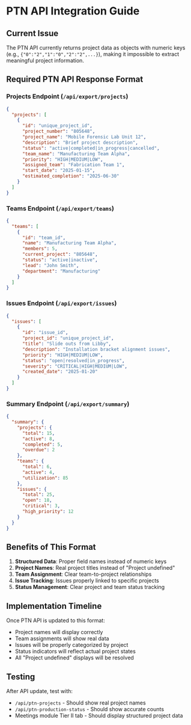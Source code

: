 # PTN API Integration Guide

## Current Issue
The PTN API currently returns project data as objects with numeric keys (e.g., `{"0":"2","1":"0","2":"2",...}`), making it impossible to extract meaningful project information.

## Required PTN API Response Format

### Projects Endpoint (`/api/export/projects`)
```json
{
  "projects": [
    {
      "id": "unique_project_id",
      "project_number": "805648",
      "project_name": "Mobile Forensic Lab Unit 12", 
      "description": "Brief project description",
      "status": "active|completed|in_progress|cancelled",
      "team_name": "Manufacturing Team Alpha",
      "priority": "HIGH|MEDIUM|LOW",
      "assigned_team": "Fabrication Team 1",
      "start_date": "2025-01-15",
      "estimated_completion": "2025-06-30"
    }
  ]
}
```

### Teams Endpoint (`/api/export/teams`)
```json
{
  "teams": [
    {
      "id": "team_id",
      "name": "Manufacturing Team Alpha",
      "members": 5,
      "current_project": "805648",
      "status": "active|inactive",
      "lead": "John Smith",
      "department": "Manufacturing"
    }
  ]
}
```

### Issues Endpoint (`/api/export/issues`)
```json
{
  "issues": [
    {
      "id": "issue_id",
      "project_id": "unique_project_id",
      "title": "Slide outs from Libby",
      "description": "Installation bracket alignment issues",
      "priority": "HIGH|MEDIUM|LOW",
      "status": "open|resolved|in_progress",
      "severity": "CRITICAL|HIGH|MEDIUM|LOW",
      "created_date": "2025-01-20"
    }
  ]
}
```

### Summary Endpoint (`/api/export/summary`)
```json
{
  "summary": {
    "projects": {
      "total": 15,
      "active": 8,
      "completed": 5,
      "overdue": 2
    },
    "teams": {
      "total": 6,
      "active": 4,
      "utilization": 85
    },
    "issues": {
      "total": 25,
      "open": 18,
      "critical": 3,
      "high_priority": 12
    }
  }
}
```

## Benefits of This Format
1. **Structured Data**: Proper field names instead of numeric keys
2. **Project Names**: Real project titles instead of "Project undefined"
3. **Team Assignment**: Clear team-to-project relationships
4. **Issue Tracking**: Issues properly linked to specific projects
5. **Status Management**: Clear project and team status tracking

## Implementation Timeline
Once PTN API is updated to this format:
- Project names will display correctly
- Team assignments will show real data
- Issues will be properly categorized by project
- Status indicators will reflect actual project states
- All "Project undefined" displays will be resolved

## Testing
After API update, test with:
- `/api/ptn-projects` - Should show real project names
- `/api/ptn-production-status` - Should show accurate counts
- Meetings module Tier II tab - Should display structured project data